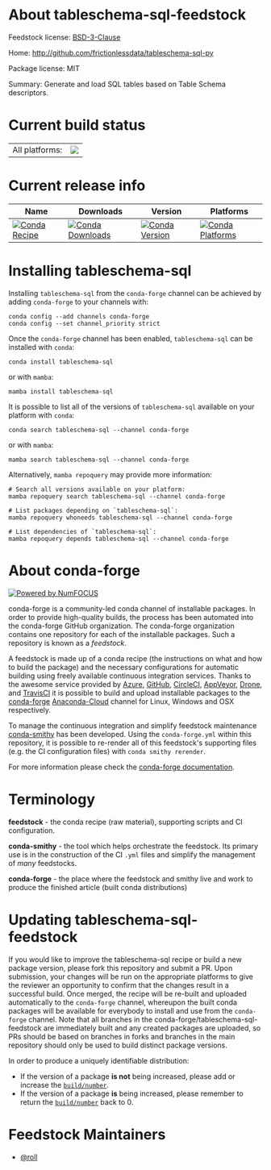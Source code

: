 About tableschema-sql-feedstock
===============================

Feedstock license: [BSD-3-Clause](https://github.com/conda-forge/tableschema-sql-feedstock/blob/main/LICENSE.txt)

Home: http://github.com/frictionlessdata/tableschema-sql-py

Package license: MIT

Summary: Generate and load SQL tables based on Table Schema descriptors.

Current build status
====================


<table><tr><td>All platforms:</td>
    <td>
      <a href="https://dev.azure.com/conda-forge/feedstock-builds/_build/latest?definitionId=7511&branchName=main">
        <img src="https://dev.azure.com/conda-forge/feedstock-builds/_apis/build/status/tableschema-sql-feedstock?branchName=main">
      </a>
    </td>
  </tr>
</table>

Current release info
====================

| Name | Downloads | Version | Platforms |
| --- | --- | --- | --- |
| [![Conda Recipe](https://img.shields.io/badge/recipe-tableschema--sql-green.svg)](https://anaconda.org/conda-forge/tableschema-sql) | [![Conda Downloads](https://img.shields.io/conda/dn/conda-forge/tableschema-sql.svg)](https://anaconda.org/conda-forge/tableschema-sql) | [![Conda Version](https://img.shields.io/conda/vn/conda-forge/tableschema-sql.svg)](https://anaconda.org/conda-forge/tableschema-sql) | [![Conda Platforms](https://img.shields.io/conda/pn/conda-forge/tableschema-sql.svg)](https://anaconda.org/conda-forge/tableschema-sql) |

Installing tableschema-sql
==========================

Installing `tableschema-sql` from the `conda-forge` channel can be achieved by adding `conda-forge` to your channels with:

```
conda config --add channels conda-forge
conda config --set channel_priority strict
```

Once the `conda-forge` channel has been enabled, `tableschema-sql` can be installed with `conda`:

```
conda install tableschema-sql
```

or with `mamba`:

```
mamba install tableschema-sql
```

It is possible to list all of the versions of `tableschema-sql` available on your platform with `conda`:

```
conda search tableschema-sql --channel conda-forge
```

or with `mamba`:

```
mamba search tableschema-sql --channel conda-forge
```

Alternatively, `mamba repoquery` may provide more information:

```
# Search all versions available on your platform:
mamba repoquery search tableschema-sql --channel conda-forge

# List packages depending on `tableschema-sql`:
mamba repoquery whoneeds tableschema-sql --channel conda-forge

# List dependencies of `tableschema-sql`:
mamba repoquery depends tableschema-sql --channel conda-forge
```


About conda-forge
=================

[![Powered by
NumFOCUS](https://img.shields.io/badge/powered%20by-NumFOCUS-orange.svg?style=flat&colorA=E1523D&colorB=007D8A)](https://numfocus.org)

conda-forge is a community-led conda channel of installable packages.
In order to provide high-quality builds, the process has been automated into the
conda-forge GitHub organization. The conda-forge organization contains one repository
for each of the installable packages. Such a repository is known as a *feedstock*.

A feedstock is made up of a conda recipe (the instructions on what and how to build
the package) and the necessary configurations for automatic building using freely
available continuous integration services. Thanks to the awesome service provided by
[Azure](https://azure.microsoft.com/en-us/services/devops/), [GitHub](https://github.com/),
[CircleCI](https://circleci.com/), [AppVeyor](https://www.appveyor.com/),
[Drone](https://cloud.drone.io/welcome), and [TravisCI](https://travis-ci.com/)
it is possible to build and upload installable packages to the
[conda-forge](https://anaconda.org/conda-forge) [Anaconda-Cloud](https://anaconda.org/)
channel for Linux, Windows and OSX respectively.

To manage the continuous integration and simplify feedstock maintenance
[conda-smithy](https://github.com/conda-forge/conda-smithy) has been developed.
Using the ``conda-forge.yml`` within this repository, it is possible to re-render all of
this feedstock's supporting files (e.g. the CI configuration files) with ``conda smithy rerender``.

For more information please check the [conda-forge documentation](https://conda-forge.org/docs/).

Terminology
===========

**feedstock** - the conda recipe (raw material), supporting scripts and CI configuration.

**conda-smithy** - the tool which helps orchestrate the feedstock.
                   Its primary use is in the construction of the CI ``.yml`` files
                   and simplify the management of *many* feedstocks.

**conda-forge** - the place where the feedstock and smithy live and work to
                  produce the finished article (built conda distributions)


Updating tableschema-sql-feedstock
==================================

If you would like to improve the tableschema-sql recipe or build a new
package version, please fork this repository and submit a PR. Upon submission,
your changes will be run on the appropriate platforms to give the reviewer an
opportunity to confirm that the changes result in a successful build. Once
merged, the recipe will be re-built and uploaded automatically to the
`conda-forge` channel, whereupon the built conda packages will be available for
everybody to install and use from the `conda-forge` channel.
Note that all branches in the conda-forge/tableschema-sql-feedstock are
immediately built and any created packages are uploaded, so PRs should be based
on branches in forks and branches in the main repository should only be used to
build distinct package versions.

In order to produce a uniquely identifiable distribution:
 * If the version of a package **is not** being increased, please add or increase
   the [``build/number``](https://docs.conda.io/projects/conda-build/en/latest/resources/define-metadata.html#build-number-and-string).
 * If the version of a package **is** being increased, please remember to return
   the [``build/number``](https://docs.conda.io/projects/conda-build/en/latest/resources/define-metadata.html#build-number-and-string)
   back to 0.

Feedstock Maintainers
=====================

* [@roll](https://github.com/roll/)

